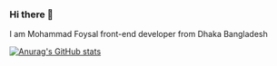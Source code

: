 ### Hi there 👋

I am Mohammad Foysal front-end developer from Dhaka Bangladesh

[![Anurag's GitHub stats](https://github-readme-stats.vercel.app/api?username=anuraghazra)](https://github.com/anuraghazra/github-readme-stats)

